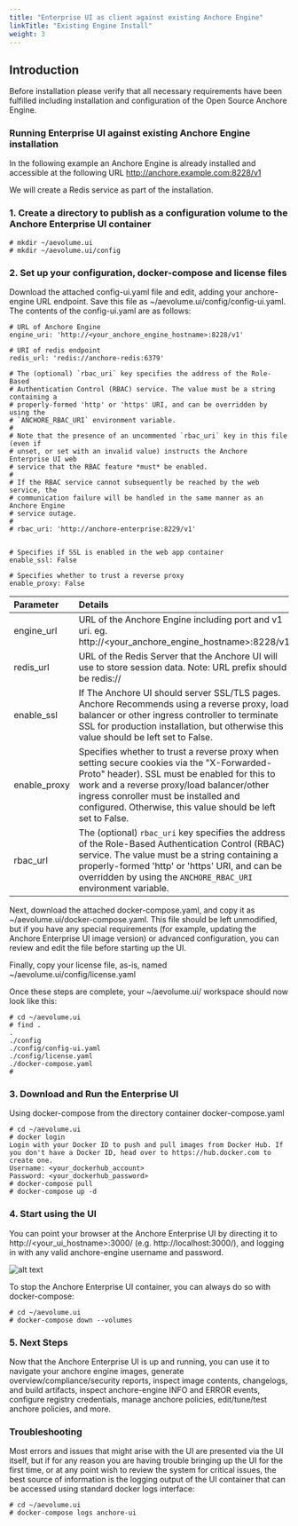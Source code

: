 ```yaml
---
title: "Enterprise UI as client against existing Anchore Engine"
linkTitle: "Existing Engine Install"
weight: 3
---
```


## Introduction

Before installation please verify that all necessary requirements have been fulfilled including installation and configuration of the Open Source Anchore Engine.  

### Running Enterprise UI against existing Anchore Engine installation

In the following example an Anchore Engine is already installed and accessible at the following URL http://anchore.example.com:8228/v1

We will create a Redis service as part of the installation.

### 1. Create a directory to publish as a configuration volume to the Anchore Enterprise UI container

```
# mkdir ~/aevolume.ui
# mkdir ~/aevolume.ui/config
```

### 2. Set up your configuration, docker-compose and license files

Download the attached config-ui.yaml file and edit, adding your anchore-engine URL endpoint.  Save this file as ~/aevolume.ui/config/config-ui.yaml.  The contents of the config-ui.yaml are as follows:

```
# URL of Anchore Engine
engine_uri: 'http://<your_anchore_engine_hostname>:8228/v1'

# URI of redis endpoint
redis_url: 'redis://anchore-redis:6379'

# The (optional) `rbac_uri` key specifies the address of the Role-Based
# Authentication Control (RBAC) service. The value must be a string containing a
# properly-formed 'http' or 'https' URI, and can be overridden by using the
# `ANCHORE_RBAC_URI` environment variable.
#
# Note that the presence of an uncommented `rbac_uri` key in this file (even if
# unset, or set with an invalid value) instructs the Anchore Enterprise UI web
# service that the RBAC feature *must* be enabled.
#
# If the RBAC service cannot subsequently be reached by the web service, the
# communication failure will be handled in the same manner as an Anchore Engine
# service outage.
#
# rbac_uri: 'http://anchore-enterprise:8229/v1'


# Specifies if SSL is enabled in the web app container
enable_ssl: False

# Specifies whether to trust a reverse proxy
enable_proxy: False
```

| Parameter | Details |
| :------ | :----------- |
| engine_url | URL of the Anchore Engine including port and v1 uri. eg. http://<your_anchore_engine_hostname>:8228/v1 |
| redis_url | URL of the Redis Server that the Anchore UI will use to store session data. Note: URL prefix should be redis:// |
| enable_ssl | If The Anchore UI should server SSL/TLS pages. Anchore Recommends using a reverse proxy, load balancer or other ingress controller to terminate SSL for production installation, but otherwise this value should be left set to False. |
| enable_proxy | Specifies whether to trust a reverse proxy when setting secure cookies via the "X-Forwarded-Proto" header). SSL must be enabled for this to work and a reverse proxy/load balancer/other ingress conroller must be installed and configured.  Otherwise, this value should be left set to False. |
| rbac_url | The (optional) `rbac_uri` key specifies the address of the Role-Based Authentication Control (RBAC) service. The value must be a string containing a properly-formed 'http' or 'https' URI, and can be overridden by using the `ANCHORE_RBAC_URI` environment variable. |

Next, download the attached docker-compose.yaml, and copy it as ~/aevolume.ui/docker-compose.yaml.  This file should be left unmodified, but if you have any special requirements (for example, updating the Anchore Enterprise UI image version) or advanced configuration, you can review and edit the file before starting up the UI.

Finally, copy your license file, as-is, named ~/aevolume.ui/config/license.yaml

Once these steps are complete, your ~/aevolume.ui/ workspace should now look like this:

```
# cd ~/aevolume.ui
# find .
.
./config
./config/config-ui.yaml
./config/license.yaml
./docker-compose.yaml
#
```

### 3. Download and Run the Enterprise UI

Using docker-compose from the directory container docker-compose.yaml

```
# cd ~/aevolume.ui
# docker login
Login with your Docker ID to push and pull images from Docker Hub. If you don't have a Docker ID, head over to https://hub.docker.com to create one.
Username: <your_dockerhub_account>
Password: <your_dockerhub_password>
# docker-compose pull
# docker-compose up -d
```

### 4. Start using the UI

You can point your browser at the Anchore Enterprise UI by directing it to http://<your_ui_hostname>:3000/ (e.g. http://localhost:3000/), and logging in with any valid anchore-engine username and password.

![alt text](/ui-login-screen.jpg)

To stop the Anchore Enterprise UI container, you can always do so with docker-compose:

```
# cd ~/aevolume.ui
# docker-compose down --volumes
```

### 5. Next Steps

Now that the Anchore Enterprise UI is up and running, you can use it to navigate your anchore engine images, generate overview/compliance/security reports, inspect image contents, changelogs, and build artifacts, inspect anchore-engine INFO and ERROR events, configure registry credentials, manage anchore policies, edit/tune/test anchore policies, and more.

### Troubleshooting

Most errors and issues that might arise with the UI are presented via the UI itself, but if for any reason you are having trouble bringing up the UI for the first time, or at any point wish to review the system for critical issues, the best source of information is the logging output of the UI container that can be accessed using standard docker logs interface:

```
# cd ~/aevolume.ui
# docker-compose logs anchore-ui
```